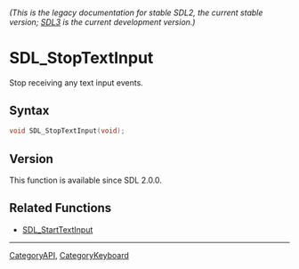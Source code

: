###### (This is the legacy documentation for stable SDL2, the current stable version; [SDL3](https://wiki.libsdl.org/SDL3/) is the current development version.)
# SDL_StopTextInput

Stop receiving any text input events.

## Syntax

```c
void SDL_StopTextInput(void);

```

## Version

This function is available since SDL 2.0.0.

## Related Functions

* [SDL_StartTextInput](SDL_StartTextInput)

----
[CategoryAPI](CategoryAPI), [CategoryKeyboard](CategoryKeyboard)


